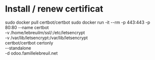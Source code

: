 # Install / renew certificat
sudo docker pull certbot/certbot
sudo docker run -it --rm -p 443:443 -p 80:80 --name certbot \
            -v /home/lebreuilm/ssl/:/etc/letsencrypt \
            -v /var/lib/letsencrypt:/var/lib/letsencrypt \
            certbot/certbot certonly\
            --standalone \
            -d odoo.famillelebreuil.net

